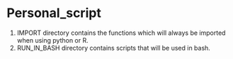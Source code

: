 # Personal_script
 
1. IMPORT directory contains the functions which will always be imported when using python or R.
2. RUN_IN_BASH directory contains scripts that will be used in bash.